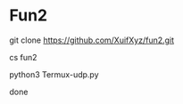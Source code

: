 # Fun2

git clone https://github.com/XuifXyz/fun2.git





cs fun2







python3 Termux-udp.py




done
